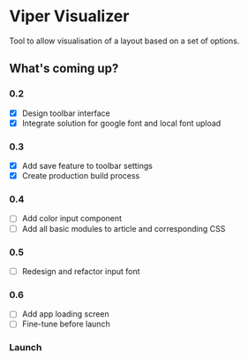 # Viper Visualizer
Tool to allow visualisation of a layout based on a set of options.

## What's coming up?
### 0.2
- [x] Design toolbar interface
- [x] Integrate solution for google font and local font upload

### 0.3
- [X] Add save feature to toolbar settings
- [x] Create production build process

### 0.4
- [ ] Add color input component
- [ ] Add all basic modules to article and corresponding CSS

### 0.5
- [ ] Redesign and refactor input font

### 0.6
- [ ] Add app loading screen
- [ ] Fine-tune before launch

### Launch
